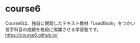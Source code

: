 # course6
Course6は、独自に開発したテキスト教材「LeadBook」をつかい<br>
苦手科目の成績を格段に飛躍させる学習塾です。<br>
https://course6.github.io/
